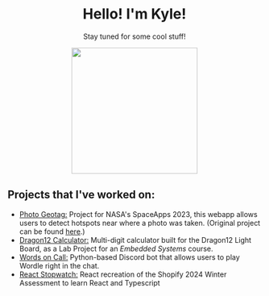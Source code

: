 <div align="center">
<h1>Hello! I'm Kyle!</h1>
<p>Stay tuned for some cool stuff!</p>
<img src="https://media.tenor.com/UVXNdbYGMNUAAAAC/bar-penguin.gif" height="250px">
</div>
<h2>Projects that I've worked on:</h2>
<ul>
  <li><a href="https://github.com/truong-kyle/PhotoGeoV2">Photo Geotag:</a> Project for NASA's SpaceApps 2023, this webapp allows users to detect hotspots near where a photo was taken. (Original project can be found <a href="https://github.com/truong-kyle/SpaceApps2023">here</a>.)</li>
  <li><a href="https://github.com/truong-kyle/Dragon12Calc">Dragon12 Calculator:</a> Multi-digit calculator built for the Dragon12 Light Board, as a Lab Project for an <i>Embedded Systems</i> course.</li>
  <li><a href="https://github.com/truong-kyle/WordsOnCall">Words on Call:</a> Python-based Discord bot that allows users to play Wordle right in the chat.</li>
  <li><a href="https://github.com/truong-kyle/ShopifyStopwatch">React Stopwatch:</a> React recreation of the Shopify 2024 Winter Assessment to learn React and Typescript</li>
</ul>

